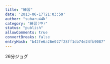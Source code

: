 ```yaml
---
title: "練習"
date: '2013-06-17T21:03:59'
author: "subaru44k"
category: "練習(中)"
status: "publish"
allowComments: true
convertBreaks: false
entryHash: "b42fe6a26e027f28ff1db74e24fb9087"
---
```

26分ジョグ

